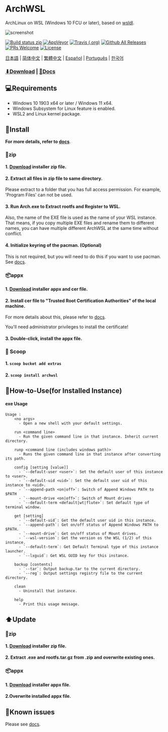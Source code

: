 # ArchWSL
ArchLinux on WSL (Windows 10 FCU or later),
based on [wsldl](https://github.com/yuk7/wsldl).


![screenshot](https://raw.githubusercontent.com/wiki/yuk7/wsldl/img/Arch_Alpine_Ubuntu.png)

[![Build status zip](https://img.shields.io/github/workflow/status/yuk7/ArchWSL/Build%20Zip%20CI?logo=data%3Aimage%2Fpng%3Bbase64%2CiVBORw0KGgoAAAANSUhEUgAAADAAAAAwCAYAAABXAvmHAAABEWlDQ1BTa2lhAAAokYWRoU7DUBSGPwqGhAQEYgJxBQIDAZYQBGqIBlu2ZODarhSStWtuu4wXIBgMBk14CHgFPAEDD4EgaP6uojUb%2F82558vJyb33PxecFpKzBklaWM%2FtmP7ZuaEhP8wzZmsBfj%2FKHd625%2FTN0vIgykPlb0VhdbmOHIjX44qvSw4qvivZdr1j8aN4K25w0OBJkRXi17I%2FzGzJX%2BKjZDgO63ezEqW9U%2BW%2BYoN9dhSGLhaflJwLIrFhwhUFl6IcD5eOyFVPwlj1f1TPc6S3Hf7A4n1dCx7g5RZan3Vt8wlWb%2BD5PfOtPy0tKZx2u5rzvDvqv5jh1Uy9uoy0YoZyaDiR21DujfzvssfBH0tmRP2ZPyMqAAAABHNCSVQICAgIfAhkiAAAAzpJREFUaIHtmc9qFFkUxn%2F3VnWHmMSgouMYJepIEFFxMQPjA7h3JcwT%2BAyzm93gE%2BhCdOufhUuRwTdwIXGhwZlEF4ITRzSKSaeq7jmzuFXVf5Ku6lZJ30B%2F0HTRnOKer873nXNvF4wxxhhjjPENMMXFym2OJ3FjduA7V1NYrQ979OoE75I9lTFJvPHq2v3ltYHX7oAB%2BPsWx1yzsQImGurmpQRcdYxTw72XZ3BqqsK%2BpJLN%2F%2Fngxfth1geIATZpzlghWjhqUB38ZmMj7L81DFB%2Bba3z8uOBvhHvP29OaRRdAu4MvrqHLZcREAcig3%2FcvsEKdmr2A1XPZaJhMaJXhk0e8gqQJEizgat7mL0wkM7F2C9SGXZoZp0zcX91bGbCf5%2FSS4s3G1eNoVJroMtnZ7LH5ooXb1z8LOKrMISC%2FH3TFqZtZUwEXDzypn9KCqsfdDpz3KhbbzM1PFtrLKqmF4xBcw%2FQiB3DV%2BA74uBszYPvwD9v9PyT6ywAS2UFXO6BEsO4eSdhQBRiZRJKD4BaLQk0fpxn8qdzUCfHEWHi6WtaS4sKabcHxAGq7Dn98wjTq0d84DD7Lx6y8NATSFMwdrQeGAbGQMv6obvVA0q4%2Bi%2BgCpm%2FjAGSFKLcAxp68j1oV8CREyAfBgET6Uit7EISeRJaJB9w%2Fj453yG9iQHTVYGgs%2Ff5pd4EvgIpiAWXlfoJm8QWCZHvRDsrsJsIJEk%2BB7Kii4ZNQDsYlBJy8W6qQC8BQEXzLqS7gIDQ1YXWU4hjkCzPWwInID1dKHMYayArtxJfcbLZSfRKyDpiMflWQvAMQ2bQr426jLb%2BQ5aQts%2Fg7UEWdXqg%2BpA%2BcohCus1WwnW0UZVAK2AodA50zgGrZQVUJFwJafeWv2yjzRiyrAiS3MiBQtTLhq5Bln8r4AI3sfRsp7cg%2BAoUA6sfARewB2D7OdAFkbDPxtL%2BG3FbAkF3IfAKydGnAi5sD6hC5ttQhQd2MqMhIbUVCLgLGfIuVFOBYE1s%2FOGreDfnCSipAh83vLzevmthq99ZjAyqIJnTiaZdg3yc%2FQH25G%2F8robjKrT2%2FjAlp3%2BZm8QQHA0LzExFf81dfn531Ll8F%2FwPo73Ufbbb6f8AAAAASUVORK5CYII%3D&style=flat-square)](https://github.com/yuk7/ArchWSL/actions/workflows/build-zip.yaml?query=event%3Apush)
[![AppVeyor](https://img.shields.io/appveyor/ci/yuk7/ArchWSL.svg?logo=Windows&style=flat-square)](https://ci.appveyor.com/project/yuk7/archwsl)
[![Travis (.org)](https://img.shields.io/travis/yuk7/ArchWSL-FS.svg?logo=Linux&style=flat-square)](https://travis-ci.org/yuk7/ArchWSL-FS)
[![Github All Releases](https://img.shields.io/github/downloads/yuk7/ArchWSL/total.svg?style=flat-square)](https://github.com/yuk7/ArchWSL/releases/latest)
[![PRs Welcome](https://img.shields.io/badge/PRs-welcome-brightgreen.svg?style=flat-square)](https://makeapullrequest.com)
[![License](https://img.shields.io/github/license/yuk7/ArchWSL.svg?style=flat-square)](https://github.com/yuk7/ArchWSL/blob/master/LICENSE)

[日本語](i18n/README_ja.md) | [简体中文](i18n/README_zh-cn.md) | [繁體中文](i18n/README_zh-tw.md) | [Español](i18n/README_es.md) | [Português](i18n/README_pt-br.md) | [한국어](i18n/README_ko-kr.md)

### [⬇Download](https://github.com/yuk7/ArchWSL/releases/latest) | [📓Docs](https://wsldl-pg.github.io/ArchW-docs/)

## 💻Requirements
* Windows 10 1903 x64 or later / Windows 11 x64.
* Windows Subsystem for Linux feature is enabled.
* WSL2 and Linux kernel package.

## 💾Install
**For more details, refer to [docs](https://wsldl-pg.github.io/ArchW-docs/How-to-Setup)**.
### 📁zip
#### 1. [Download](https://github.com/yuk7/ArchWSL/releases/latest) installer zip file.

#### 2. Extract all files in zip file to same directory.
Please extract to a folder that you has full access permission.
For example, 'Program Files' can not be used.

#### 3. Run Arch.exe to Extract rootfs and Register to WSL.
Also, the name of the EXE file is used as the name of your WSL instance.
That means, if you copy multiple EXE files and rename them to different names, you can have multiple different ArchWSL at the same time without conflict.

#### 4. Initialize keyring of the pacman. (Optional)
This is not required, but you will need to do this if you want to use pacman.
See [docs](https://wsldl-pg.github.io/ArchW-docs/How-to-Setup/#initialize-keyring).

### 📦appx
#### 1. [Download](https://github.com/yuk7/ArchWSL/releases/latest) installer appx and cer file.
#### 2. Install cer file to "Trusted Root Certification Authorities" of the local machine.
For more details about this, please refer to [docs](https://wsldl-pg.github.io/ArchW-docs/Install-Certificate).

You'll need administrator privileges to install the certificate!
#### 3. Double-click, install the appx file.

### 🥄 Scoop
#### 1. `scoop bucket add extras `
#### 2. `scoop install archwsl `

## 📝How-to-Use(for Installed Instance)
#### exe Usage
```dos
Usage :
    <no args>
      - Open a new shell with your default settings.

    run <command line>
      - Run the given command line in that instance. Inherit current directory.

    runp <command line (includes windows path)>
      - Runs the given command line in that instance after converting its path.

    config [setting [value]]
      - `--default-user <user>`: Set the default user of this instance to <user>.
      - `--default-uid <uid>`: Set the default user uid of this instance to <uid>.
      - `--append-path <on|off>`: Switch of Append Windows PATH to $PATH
      - `--mount-drive <on|off>`: Switch of Mount drives
      - `--default-term <default|wt|flute>`: Set default type of terminal window.

    get [setting]
      - `--default-uid`: Get the default user uid in this instance.
      - `--append-path`: Get on/off status of Append Windows PATH to $PATH.
      - `--mount-drive`: Get on/off status of Mount drives.
      - `--wsl-version`: Get the version os the WSL (1/2) of this instance.
      - `--default-term`: Get Default Terminal type of this instance launcher.
      - `--lxguid`: Get WSL GUID key for this instance.
      
    backup [contents]
      - `--tar`: Output backup.tar to the current directory.
      - `--reg`: Output settings registry file to the current directory.

    clean
      - Uninstall that instance.

    help
      - Print this usage message.
```

## ⬆️Update
### 📁zip
#### 1. [Download](https://github.com/yuk7/ArchWSL/releases/latest) installer zip file.
#### 2. Extract .exe and rootfs.tar.gz from .zip and overwrite existing ones.

### 📦appx
#### 1. [Download](https://github.com/yuk7/ArchWSL/releases/latest) installer appx file.
#### 2.Overwrite installed appx file.

## 🚫Known issues
Please see [docs](https://wsldl-pg.github.io/ArchW-docs/).
